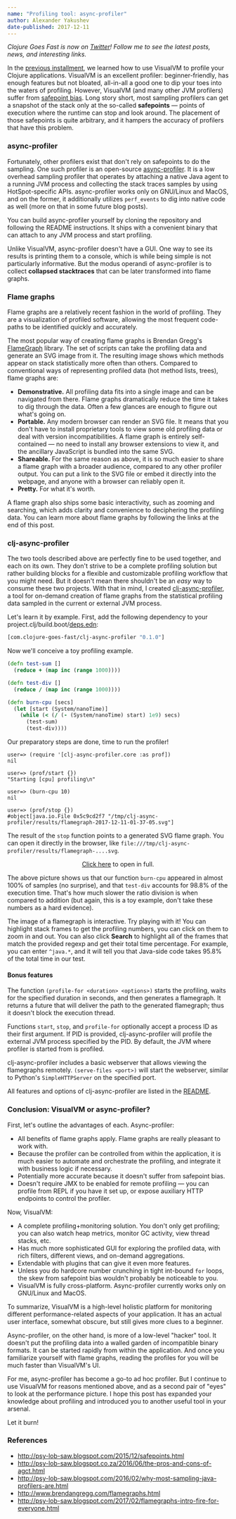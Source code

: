 ```yaml
---
name: "Profiling tool: async-profiler"
author: Alexander Yakushev
date-published: 2017-12-11
---
```


_Clojure Goes Fast is now on [Twitter](https://twitter.com/ClojureGoesFast)!
Follow me to see the latest posts, news, and interesting links._

In
the
[previous installment](http://clojure-goes-fast.com/blog/profiling-tool-jvisualvm/),
we learned how to use VisualVM to profile your Clojure applications. VisualVM is
an excellent profiler: beginner-friendly, has enough features but not bloated,
all-in-all a good one to dip your toes into the waters of profiling. However,
VisualVM (and many other JVM profilers) suffer
from [safepoint bias](http://psy-lob-saw.blogspot.com/2015/12/safepoints.html).
Long story short, most sampling profilers can get a snapshot of the stack only
at the so-called **safepoints** — points of execution where the runtime can stop
and look around. The placement of those safepoints is quite arbitrary, and it
hampers the accuracy of profilers that have this problem.

### async-profiler

Fortunately, other profilers exist that don't rely on safepoints to do the
sampling. One such profiler is an
open-source
[async-profiler](https://github.com/jvm-profiling-tools/async-profiler). It is a
low overhead sampling profiler that operates by attaching a native Java agent to
a running JVM process and collecting the stack traces samples by using
HotSpot-specific APIs. async-profiler works only on GNU/Linux and MacOS, and on
the former, it additionally utilizes `perf_events` to dig into native code as
well (more on that in some future blog posts).

You can build async-profiler yourself by cloning the repository and following
the README instructions. It ships with a convenient binary that can attach to
any JVM process and start profiling.

Unlike VisualVM, async-profiler doesn't have a GUI. One way to see its results
is printing them to a console, which is while being simple is not particularly
informative. But the modus operandi of async-profiler is to collect **collapsed
stacktraces** that can be later transformed into flame graphs.

### Flame graphs

Flame graphs are a relatively recent fashion in the world of profiling. They are
a visualization of profiled software, allowing the most frequent code-paths to
be identified quickly and accurately.

The most popular way of creating flame graphs is Brendan
Gregg's [FlameGraph](https://github.com/brendangregg/FlameGraph) library. The
set of scripts can take the profiling data and generate an SVG image from it.
The resulting image shows which methods appear on stack statistically more often
than others. Compared to conventional ways of representing profiled data (hot
method lists, trees), flame graphs are:

- **Demonstrative.** All profiling data fits into a single image and can be
  navigated from there. Flame graphs dramatically reduce the time it takes to
  dig through the data. Often a few glances are enough to figure out what's
  going on.
- **Portable.** Any modern browser can render an SVG file. It means that you
  don't have to install proprietary tools to view some old profiling data or
  deal with version incompatibilities. A flame graph is entirely self-contained
  — no need to install any browser extensions to view it, and the ancillary
  JavaScript is bundled into the same SVG.
- **Shareable.** For the same reason as above, it is so much easier to share a
  flame graph with a broader audience, compared to any other profiler output.
  You can put a link to the SVG file or embed it directly into the webpage, and
  anyone with a browser can reliably open it.
- **Pretty.** For what it's worth.

A flame graph also ships some basic interactivity, such as zooming and
searching, which adds clarity and convenience to deciphering the profiling data.
You can learn more about flame graphs by following the links at the end of this
post.

### clj-async-profiler

The two tools described above are perfectly fine to be used together, and each
on its own. They don't strive to be a complete profiling solution but rather
building blocks for a flexible and customizable profiling workflow that you
might need. But it doesn't mean there shouldn't be an *easy* way to consume
these two projects. With that in mind, I
created
[clj-async-profiler](https://github.com/clojure-goes-fast/clj-async-profiler), a
tool for on-demand creation of flame graphs from the statistical profiling data
sampled in the current or external JVM process.

Let's learn it by example. First, add the following dependency to your
project.clj/build.boot/[deps.edn](https://clojure.org/guides/deps_and_cli):

```clojure
[com.clojure-goes-fast/clj-async-profiler "0.1.0"]
```

Now we'll conceive a toy profiling example.

```clojure
(defn test-sum []
  (reduce + (map inc (range 1000))))

(defn test-div []
  (reduce / (map inc (range 1000))))

(defn burn-cpu [secs]
  (let [start (System/nanoTime)]
    (while (< (/ (- (System/nanoTime) start) 1e9) secs)
      (test-sum)
      (test-div))))
```

Our preparatory steps are done, time to run the profiler!

```clojure-repl
user=> (require '[clj-async-profiler.core :as prof])
nil

user=> (prof/start {})
"Starting [cpu] profiling\n"

user=> (burn-cpu 10)
nil

user=> (prof/stop {})
#object[java.io.File 0x5c9cd2f7 "/tmp/clj-async-profiler/results/flamegraph-2017-12-11-01-37-05.svg"]
```

The result of the `stop` function points to a generated SVG flame graph. You can
open it directly in the browser, like
`file:///tmp/clj-async-profiler/results/flamegraph-....svg`.

<center>
<figure class="figure">
<object type="image/svg+xml" data="/img/posts/async-profiler-flamegraph.svg" width="100%"></object>
<figcaption class="figure-caption text-center">
  <a href="/img/posts/async-profiler-flamegraph.svg" target="_blank">Click here</a>
  to open in full.</figcaption>
</figure>
</center>

The above picture shows us that our function `burn-cpu` appeared in almost 100%
of samples (no surprise), and that `test-div` accounts for 98.8% of the
execution time. That's how much slower the ratio division is when compared to
addition (but again, this is a toy example, don't take these numbers as a hard
evidence).

The image of a flamegraph is interactive. Try playing with it! You can highlight
stack frames to get the profiling numbers, you can click on them to zoom in and
out. You can also click **Search** to highlight all of the frames that match the
provided regexp and get their total time percentage. For example, you can enter
`^java.*`, and it will tell you that Java-side code takes 95.8% of the total
time in our test.

#### Bonus features

The function `(profile-for <duration> <options>)` starts the profiling, waits
for the specified duration in seconds, and then generates a flamegraph. It
returns a future that will deliver the path to the generated flamegraph; thus it
doesn't block the execution thread.

Functions `start`, `stop`, and `profile-for` optionally accept a process ID as
their first argument. If PID is provided, clj-async-profiler will profile the
external JVM process specified by the PID. By default, the JVM where profiler is
started from is profiled.

clj-async-profiler includes a basic webserver that allows viewing the
flamegraphs remotely. `(serve-files <port>)` will start the webserver, similar
to Python's `SimpleHTTPServer` on the specified port.

All features and options of clj-async-profiler are listed in
the [README](https://github.com/clojure-goes-fast/clj-async-profiler).

### Conclusion: VisualVM or async-profiler?

First, let's outline the advantages of each. Async-profiler:

- All benefits of flame graphs apply. Flame graphs are really pleasant to work
  with.
- Because the profiler can be controlled from within the application, it is much
  easier to automate and orchestrate the profiling, and integrate it with
  business logic if necessary.
- Potentially more accurate because it doesn't suffer from safepoint bias.
- Doesn't require JMX to be enabled for remote profiling — you can profile from
  REPL if you have it set up, or expose auxiliary HTTP endpoints to control the
  profiler.

Now, VisualVM:

- A complete profiling+monitoring solution. You don't only get profiling; you
  can also watch heap metrics, monitor GC activity, view thread stacks, etc.
- Has much more sophisticated GUI for exploring the profiled data, with rich
  filters, different views, and on-demand aggregations.
- Extendable with plugins that can give it even more features.
- Unless you do hardcore number crunching in tight int-bound `for` loops, the
  skew from safepoint bias wouldn't probably be noticeable to you.
- VisualVM is fully cross-platform. Async-profiler currently works only on
  GNU/Linux and MacOS.

To summarize, VisualVM is a high-level holistic platform for monitoring
different performance-related aspects of your application. It has an actual user
interface, somewhat obscure, but still gives more clues to a beginner.

Async-profiler, on the other hand, is more of a low-level "hacker" tool. It
doesn't put the profiling data into a walled garden of incompatible binary
formats. It can be started rapidly from within the application. And once you
familiarize yourself with flame graphs, reading the profiles for you will be
much faster than VisualVM's UI.

For me, async-profiler has become a go-to ad hoc profiler. But I continue to use
VisualVM for reasons mentioned above, and as a second pair of "eyes" to look at
the performance picture. I hope this post has expanded your knowledge about
profiling and introduced you to another useful tool in your arsenal.

Let it burn!


<!-- <img src="/img/posts/async-profiler-flamegraph.svg"> -->
<!-- <img class="img-responsive" src="/img/posts/visualvm-sampler.png"> -->
### References

- http://psy-lob-saw.blogspot.com/2015/12/safepoints.html
- http://psy-lob-saw.blogspot.co.za/2016/06/the-pros-and-cons-of-agct.html
- http://psy-lob-saw.blogspot.com/2016/02/why-most-sampling-java-profilers-are.html
- http://www.brendangregg.com/flamegraphs.html
- http://psy-lob-saw.blogspot.com/2017/02/flamegraphs-intro-fire-for-everyone.html
